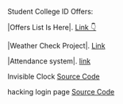 Student College ID Offers:


|Offers List Is Here|.   [Link 👇](https://github.com/ShreyamMaity/student-offers)
 

|Weather Check Project|.    [Link](https://github.com/ginni-arora/Weather_app_project_1)

|Attendance system|.    [link](https://github.com/abhi1913ek-79ri/Attendify)


Invisible Clock [ Source Code](https://github.com/sreyaslinith/invisibility-cloak)

hacking login page [Source Code](https://github.com/Pradeepraddi/Hacker_login) 